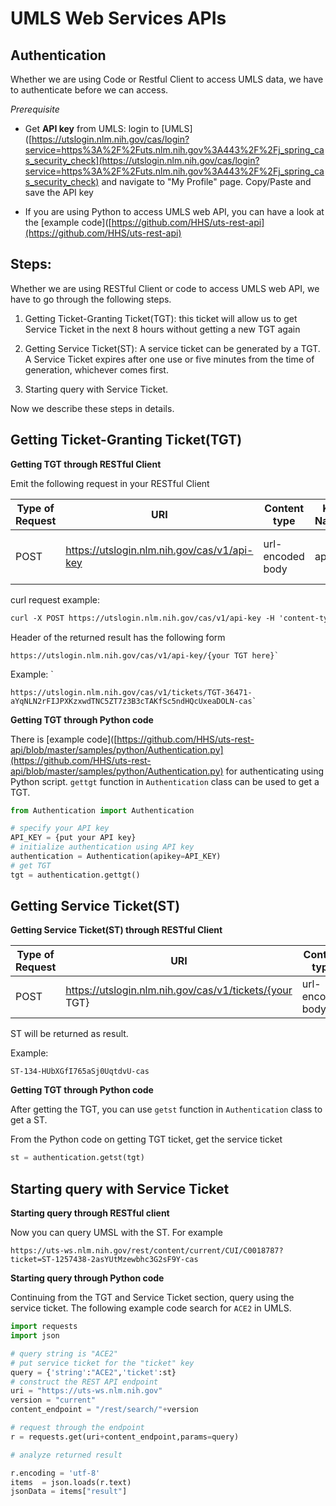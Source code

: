 # UMLS Web Services APIs

## Authentication

Whether we are using Code or Restful Client to access UMLS data, we have to authenticate before we can access. 

*Prerequisite* 

- Get **API key** from UMLS: login to [UMLS]([https://utslogin.nlm.nih.gov/cas/login?service=https%3A%2F%2Futs.nlm.nih.gov%3A443%2F%2Fj_spring_cas_security_check](https://utslogin.nlm.nih.gov/cas/login?service=https%3A%2F%2Futs.nlm.nih.gov%3A443%2F%2Fj_spring_cas_security_check)  and navigate to "My Profile" page. Copy/Paste and save the API key

- If you are using Python to access UMLS web API, you can have a look at the [example code]([https://github.com/HHS/uts-rest-api](https://github.com/HHS/uts-rest-api)  

## Steps:

Whether we are using RESTful Client or code to access UMLS web API, we have to go through the following steps.

1. Getting Ticket-Granting Ticket(TGT): this ticket will allow us to get Service Ticket in the next 8 hours without getting a new TGT again

2. Getting Service Ticket(ST): A service ticket can be generated by a TGT. A Service Ticket expires after one use or five minutes from the time of generation, whichever comes first.

3. Starting query with Service Ticket.

Now we describe these steps in details.

## Getting Ticket-Granting Ticket(TGT)

**Getting TGT through RESTful Client** 

Emit the following request in your RESTful Client

| Type of Request | URI                                         | Content type     | Key Names | Key Values        |
| --------------- | ------------------------------------------- | ---------------- | --------- | ----------------- |
| POST            | https://utslogin.nlm.nih.gov/cas/v1/api-key | url-encoded body | apikey    | Your UMLS API key |

curl request example:

```html
curl -X POST https://utslogin.nlm.nih.gov/cas/v1/api-key -H 'content-type: application/x-www-form-urlencoded' -d apikey={your_api_key_here}
```

Header of the returned result has the following form

```
https://utslogin.nlm.nih.gov/cas/v1/api-key/{your TGT here}`
```

Example: `

```
https://utslogin.nlm.nih.gov/cas/v1/tickets/TGT-36471-aYqNLN2rFIJPXKzxwdTNC5ZT7z3B3cTAKfSc5ndHQcUxeaDOLN-cas`
```

**Getting TGT through Python code**

There is [example code]([https://github.com/HHS/uts-rest-api/blob/master/samples/python/Authentication.py](https://github.com/HHS/uts-rest-api/blob/master/samples/python/Authentication.py) for authenticating using Python script. `gettgt` function in `Authentication` class can be used to get a TGT.

```python
from Authentication import Authentication

# specify your API key
API_KEY = {put your API key}
# initialize authentication using API key
authentication = Authentication(apikey=API_KEY)
# get TGT
tgt = authentication.gettgt()
```

## Getting Service Ticket(ST)

**Getting Service Ticket(ST) through RESTful Client**

| Type of Request | URI                                                    | Content type     | Key Name | Key Value                 |
| --------------- | ------------------------------------------------------ | ---------------- | -------- | ------------------------- |
| POST            | https://utslogin.nlm.nih.gov/cas/v1/tickets/{your TGT} | url-encoded body | service  | http://umlsks.nlm.nih.gov |

ST will be returned as result.

Example:

```
ST-134-HUbXGfI765aSj0UqtdvU-cas
```

**Getting TGT through Python code**

After getting the TGT, you can use `getst` function in `Authentication` class to get a ST.

From the Python code on getting TGT ticket, get the service ticket

```python
st = authentication.getst(tgt)
```

## Starting query with Service Ticket

**Starting query through RESTful client**

Now you can query UMSL with the ST. For example

```
https://uts-ws.nlm.nih.gov/rest/content/current/CUI/C0018787?ticket=ST-1257438-2asYUtMzewbhc3G2sF9Y-cas
```

**Starting query through Python code**

Continuing from the TGT and Service Ticket section, query using the service ticket. The following example code search for `ACE2` in UMLS.

```python
import requests
import json

# query string is "ACE2"
# put service ticket for the "ticket" key
query = {'string':"ACE2",'ticket':st}
# construct the REST API endpoint
uri = "https://uts-ws.nlm.nih.gov"
version = "current"
content_endpoint = "/rest/search/"+version

# request through the endpoint
r = requests.get(uri+content_endpoint,params=query)

# analyze returned result

r.encoding = 'utf-8'
items  = json.loads(r.text)
jsonData = items["result"]
```
